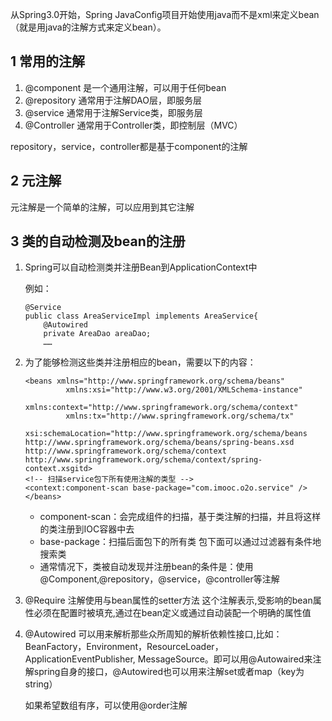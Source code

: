 从Spring3.0开始，Spring JavaConfig项目开始使用java而不是xml来定义bean（就是用java的注解方式来定义bean）。

## 1 常用的注解
1. @component 是一个通用注解，可以用于任何bean
1. @repository 通常用于注解DAO层，即服务层
1. @service 通常用于注解Service类，即服务层
1. @Controller 通常用于Controller类，即控制层（MVC）

repository，service，controller都是基于component的注解

## 2 元注解
元注解是一个简单的注解，可以应用到其它注解

## 3 类的自动检测及bean的注册
1. Spring可以自动检测类并注册Bean到ApplicationContext中

    例如：
    ```
    @Service
    public class AreaServiceImpl implements AreaService{
        @Autowired
        private AreaDao areaDao;
        ……
    ```

1. 为了能够检测这些类并注册相应的bean，需要以下的内容：
    ```
    <beans xmlns="http://www.springframework.org/schema/beans"
			 xmlns:xsi="http://www.w3.org/2001/XMLSchema-instance"
			 xmlns:context="http://www.springframework.org/schema/context"
			 xmlns:tx="http://www.springframework.org/schema/tx"
			 xsi:schemaLocation="http://www.springframework.org/schema/beans
    http://www.springframework.org/schema/beans/spring-beans.xsd
    http://www.springframework.org/schema/context
    http://www.springframework.org/schema/context/spring-context.xsgitd>
    <!-- 扫描service包下所有使用注解的类型 -->
	<context:component-scan base-package="com.imooc.o2o.service" />
    </beans>
    ```

    + component-scan：会完成组件的扫描，基于类注解的扫描，并且将这样的类注册到IOC容器中去
    + base-package：扫描后面包下的所有类
        包下面可以通过过滤器有条件地搜索类
    + 通常情况下，类被自动发现并注册bean的条件是：使用@Component,@repository，@service，@controller等注解

1. @Require 注解使用与bean属性的setter方法
    这个注解表示,受影响的bean属性必须在配置时被填充,通过在bean定义或通过自动装配一个明确的属性值

1. @Autowired 可以用来解析那些众所周知的解析依赖性接口,比如：BeanFactory，Environment，ResourceLoader，ApplicationEventPublisher, MessageSource。即可以用@Autowaired来注解spring自身的接口，@Autowired也可以用来注解set或者map（key为string）

    如果希望数组有序，可以使用@order注解
     
